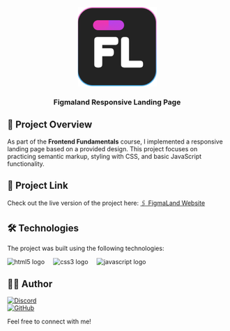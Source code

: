 <div align="center">
  <a href="https://yevhenmartynych.github.io/html-figmaland/">
    <img src="./images/figmaland-logo.png" alt="Logo">
  </a>
  <h3 align="center">Figmaland Responsive Landing Page</h3>
</div>

## 📌 Project Overview

As part of the **Frontend Fundamentals** course, I implemented a responsive landing page based on a provided design. This project focuses on practicing semantic markup, styling with CSS, and basic JavaScript functionality.

## 🔗 Project Link

Check out the live version of the project here:
<a href="https://yevhenmartynych.github.io/html-figmaland/" target="_blank"> 🖇️ FigmaLand Website</a>

## 🛠️ Technologies

The project was built using the following technologies:

<div align="left">
  <img src="https://cdn.jsdelivr.net/gh/devicons/devicon/icons/html5/html5-original.svg" height="40" alt="html5 logo"  />
  <img width="12" />
  <img src="https://cdn.jsdelivr.net/gh/devicons/devicon/icons/css3/css3-original.svg" height="40" alt="css3 logo"  />
  <img width="12" />
  <img src="https://cdn.jsdelivr.net/gh/devicons/devicon/icons/javascript/javascript-original.svg" height="40" alt="javascript logo"  />
</div>

## 👨‍💻 Author

[![Discord](https://img.shields.io/badge/Discord-yevhenmartynych-7289DA?logo=discord&logoColor=white)](https://discordapp.com/users/1263123671707418736) </br>
[![GitHub](https://img.shields.io/badge/GitHub-yevhenmartynych-181717?logo=github)](https://github.com/yevhenmartynych)

Feel free to connect with me!
